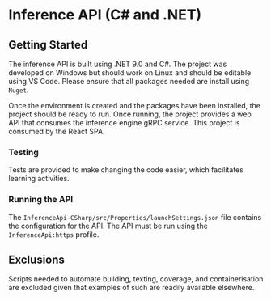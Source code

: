 # Inference API (C# and .NET)

## Getting Started

The inference API is built using .NET 9.0 and C#. The project was developed on Windows but should work on Linux and
should be editable using VS Code. Please ensure that all packages needed are install using `Nuget`.

Once the environment is created and the packages have been installed, the project should be ready to run. Once running,
the project provides a web API that consumes the inference engine gRPC service. This project is consumed by the React
SPA.

### Testing

Tests are provided to make changing the code easier, which facilitates learning activities.

### Running the API

The `InferenceApi-CSharp/src/Properties/launchSettings.json` file contains the configuration for the API. The API must
be run using the `InferenceApi:https` profile.

## Exclusions

Scripts needed to automate building, texting, coverage, and containerisation are excluded given that examples of such
are readily available elsewhere.
